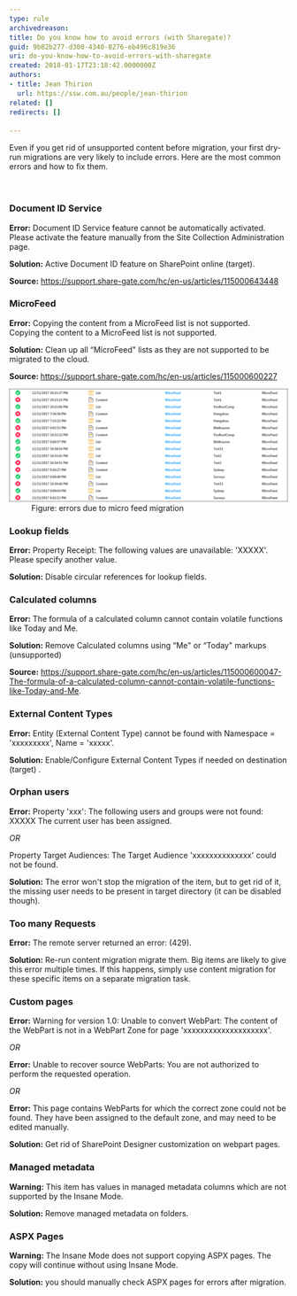 ```yaml
---
type: rule
archivedreason: 
title: Do you know how to avoid errors (with Sharegate)?
guid: 9b82b277-d300-4340-8276-eb496c819e36
uri: do-you-know-how-to-avoid-errors-with-sharegate
created: 2018-01-17T23:18:42.0000000Z
authors:
- title: Jean Thirion
  url: https://ssw.com.au/people/jean-thirion
related: []
redirects: []

---
```



Even if you get rid of unsupported content before migration, your first dry-run migrations are very likely to include errors. Here are the most common errors and how to fix them.<br>
<br><excerpt class='endintro'></excerpt><br>
<h3 class="ssw15-rteElement-H3">Document ID Service</h3><p>
   <strong>Error:</strong> Document ID Service feature cannot be automatically activated. Please activate the feature manually from the Site Collection Administration page.</p><p>
   <strong>Solution:</strong> Active Document ID feature on SharePoint online (target).</p><p>
   <strong>Source:</strong> <a href="https://support.share-gate.com/hc/en-us/articles/115000643448">https://support.share-gate.com/hc/en-us/articles/115000643448</a></p><h3 class="ssw15-rteElement-H3">MicroFeed</h3><p>
   <strong>Error:</strong> Copying the content from a MicroFeed list is not supported.<br>Copying the content to a MicroFeed list is not supported.</p><p>
   <strong>Solution:</strong> Clean up all “MicroFeed" lists as they are not supported to be migrated to the cloud.</p><p>
   <strong>Source: </strong> <a href="https://support.share-gate.com/hc/en-us/articles/115000600227">https://support.share-gate.com/hc/en-us/articles/115000600227</a> </p><dl class="image"><dt> <img src="errors-micro-feed-migration.png" alt="errors-micro-feed-migration.png" style="width:750px;" /></dt><dd>Figure: errors due to micro feed migration</dd></dl> 
<h3 class="ssw15-rteElement-H3">​Lookup fields</h3><p>
   <strong>Error:</strong> Property Receipt: The following values are unavailable: 'XXXXX'. Please specify another value.</p><p>
   <strong>Solution:</strong> Disable circular references for lookup fields.</p><h3 class="ssw15-rteElement-H3">Calculated columns</h3><p>
   <strong>Error:</strong> The formula of a calculated column cannot contain volatile functions like Today and Me.</p><p>
   <strong>Solution:</strong> Remove Calculated columns using “Me" or “Today" markups (unsupported)</p><p>
   <strong>Source:</strong> <a href="https://support.share-gate.com/hc/en-us/articles/115000600047-The-formula-of-a-calculated-column-cannot-contain-volatile-functions-like-Today-and-Me">https://support.share-gate.com/hc/en-us/articles/115000600047-The-formula-of-a-calculated-column-cannot-contain-volatile-functions-like-Today-and-Me</a>.</p><h3 class="ssw15-rteElement-H3">External Content Types</h3><p>
   <strong>Error:</strong> Entity (External Content Type) cannot be found with Namespace = 'xxxxxxxxx', Name = 'xxxxx'.</p><p>
   <strong>Solution:</strong> Enable/Configure External Content Types if needed on destination (target) .</p><h3 class="ssw15-rteElement-H3">Orphan users</h3><p>
   <strong>Error:</strong> Property 'xxx': The following users and groups were not found: XXXXX The current user has been assigned.</p><p>
   <em>OR</em></p><p>Property Target Audiences: The Target Audience 'xxxxxxxxxxxxxx' could not be found.</p><p>
   <strong>Solution:</strong> The error won't stop the migration of the item, but to get rid of it, the missing user needs to be present in target directory (it can be disabled though).</p><h3 class="ssw15-rteElement-H3">Too many Requests</h3><p>
   <strong>Error:</strong> The remote server returned an error: (429).</p><p>
   <strong>Solution:</strong> Re-run content migration migrate them. Big items are likely to give this error multiple times. If this happens, simply use content migration for these specific items on a separate migration task.</p><h3 class="ssw15-rteElement-H3">Custom pages</h3><p>
   <strong>Error:</strong> Warning for version 1.0: Unable to convert WebPart: The content of the WebPart is not in a WebPart Zone for page 'xxxxxxxxxxxxxxxxxxxx'.</p><p>
   <em>OR</em><em> </em></p><p>
   <strong>Error:</strong> Unable to recover source WebParts: You are not authorized to perform the requested operation.</p><p>
   <em>OR</em></p><p>
   <strong>Error:</strong> This page contains WebParts for which the correct zone could not be found. They have been assigned to the default zone, and may need to be edited manually.</p><p>
   <strong>Solution:</strong> Get rid of SharePoint Designer customization on webpart pages.</p><h3 class="ssw15-rteElement-H3">Managed metadata</h3><p>
   <strong>Warning:</strong> This item has values in managed metadata columns which are not supported by the Insane Mode.</p><p>
   <strong>Solution:</strong> Remove managed metadata on folders.</p><h3 class="ssw15-rteElement-H3">ASPX Pages</h3><p>
   <strong>Warning:</strong> The Insane Mode does not support copying ASPX pages. The copy will continue without using Insane Mode.</p><p>
   <strong>Solution:</strong> you should manually check ASPX pages for errors after migration.</p><p>​<br></p>


